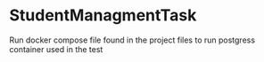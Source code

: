 # StudentManagmentTask

Run docker compose file found in the project files to run postgress container used in the test
